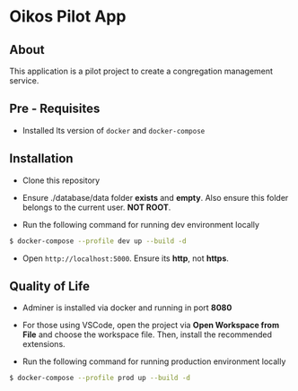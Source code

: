 # Oikos Pilot App

## About

This application is a pilot project to create a congregation management service.

## Pre - Requisites
- Installed lts version of `docker` and `docker-compose`

## Installation

- Clone this repository

- Ensure ./database/data folder **exists** and **empty**. Also ensure this folder belongs to the current user. **NOT ROOT**.


- Run the following command for running dev environment locally
```bash
$ docker-compose --profile dev up --build -d
```

- Open `http://localhost:5000`. Ensure its **http**, not **https**.

## Quality of Life

- Adminer is installed via docker and running in port **8080**

- For those using VSCode, open the project via **Open Workspace from File** and choose the workspace file. Then, install the recommended extensions.

- Run the following command for running production environment locally
```bash
$ docker-compose --profile prod up --build -d
```